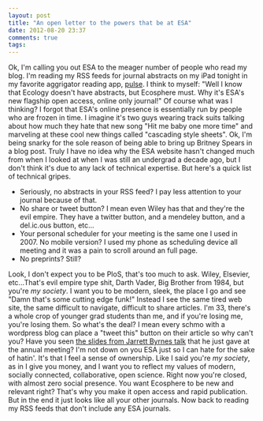 ```yaml
---
layout: post
title: "An open letter to the powers that be at ESA"
date: 2012-08-20 23:37
comments: true
tags: 
---
```


Ok, I'm calling you out ESA to the meager number of people who read my blog.  I'm reading my RSS feeds for journal abstracts on my iPad tonight in my favorite aggrigator reading app, [pulse](http://www.pulse.me/).  I think to myself: "Well I know that Ecology doesn't have abstracts, but Ecosphere must. Why it's ESA's new flagship open access, online only journal!"  Of course what was I thinking? <!-- more --> I forgot that ESA's online presence is essentially run by people who are frozen in time.  I imagine it's two guys wearing track suits talking about how much they hate that new song "Hit me baby one more time" and marveling at these cool new things called "cascading style sheets".  Ok, I'm being snarky for the sole reason of being able to bring up Britney Spears in a blog post.  Truly I have no idea why the ESA website hasn't changed much from when I looked at when I was still an undergrad a decade ago, but I don't think it's due to any lack of technical expertise.  But here's a quick list of technical gripes.

* Seriously, no abstracts in your RSS feed?  I pay less attention to your journal because of that.
* No share or tweet button?  I mean even Wiley has that and they're the evil empire.  They have a twitter button, and a mendeley button, and a del.ic.ous button, etc...
* Your personal scheduler for your meeting is the same one I used in 2007.  No mobile version?  I used my phone as scheduling device all meeting and it was a pain to scroll around an full page.
* No preprints? Still?

Look, I don't expect you to be PloS, that's too much to ask. Wiley, Elsevier, etc...That's evil empire type shit, Darth Vader, Big Brother from 1984, but you're _my society_. I want you to be modern, sleek, the place I go and see "Damn that's some cutting edge funk!"  Instead I see the same tired web site, the same difficult to navigate, difficult to share articles.  I'm 33, there's a whole crop of younger grad students than me, and if you're losing me, you're losing them.  So what's the deal?  I mean every schmo with a wordpress blog can place a "tweet this" button on their article so why can't you?  Have you seen [the slides from Jarrett Byrnes talk](http://www.imachordata.com/?p=1322) that he just gave at the annual meeting? I'm not down on you ESA just so I can hate for the sake of hatin'.  It's that I feel a sense of ownership.  Like I said you're _my society_, as in I give you money, and I want you to reflect my values of modern, socially connected, collaborative, open science.  Right now you're closed, with almost zero social presence.  You want Ecosphere to be new and relevant right?  That's why you make it open access and rapid publication.  But in the end it just looks like all your other journals. Now back to reading my RSS feeds that don't include any ESA journals.

